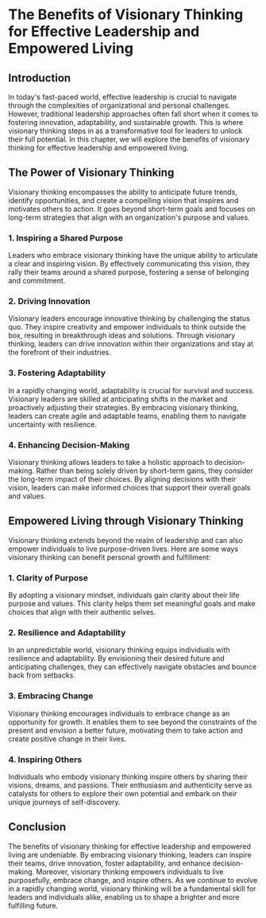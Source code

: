 # The Benefits of Visionary Thinking for Effective Leadership and Empowered Living

## Introduction

In today's fast-paced world, effective leadership is crucial to navigate through the complexities of organizational and personal challenges. However, traditional leadership approaches often fall short when it comes to fostering innovation, adaptability, and sustainable growth. This is where visionary thinking steps in as a transformative tool for leaders to unlock their full potential. In this chapter, we will explore the benefits of visionary thinking for effective leadership and empowered living.

## The Power of Visionary Thinking

Visionary thinking encompasses the ability to anticipate future trends, identify opportunities, and create a compelling vision that inspires and motivates others to action. It goes beyond short-term goals and focuses on long-term strategies that align with an organization's purpose and values.

### 1\. Inspiring a Shared Purpose

Leaders who embrace visionary thinking have the unique ability to articulate a clear and inspiring vision. By effectively communicating this vision, they rally their teams around a shared purpose, fostering a sense of belonging and commitment.

### 2\. Driving Innovation

Visionary leaders encourage innovative thinking by challenging the status quo. They inspire creativity and empower individuals to think outside the box, resulting in breakthrough ideas and solutions. Through visionary thinking, leaders can drive innovation within their organizations and stay at the forefront of their industries.

### 3\. Fostering Adaptability

In a rapidly changing world, adaptability is crucial for survival and success. Visionary leaders are skilled at anticipating shifts in the market and proactively adjusting their strategies. By embracing visionary thinking, leaders can create agile and adaptable teams, enabling them to navigate uncertainty with resilience.

### 4\. Enhancing Decision-Making

Visionary thinking allows leaders to take a holistic approach to decision-making. Rather than being solely driven by short-term gains, they consider the long-term impact of their choices. By aligning decisions with their vision, leaders can make informed choices that support their overall goals and values.

## Empowered Living through Visionary Thinking

Visionary thinking extends beyond the realm of leadership and can also empower individuals to live purpose-driven lives. Here are some ways visionary thinking can benefit personal growth and fulfillment:

### 1\. Clarity of Purpose

By adopting a visionary mindset, individuals gain clarity about their life purpose and values. This clarity helps them set meaningful goals and make choices that align with their authentic selves.

### 2\. Resilience and Adaptability

In an unpredictable world, visionary thinking equips individuals with resilience and adaptability. By envisioning their desired future and anticipating challenges, they can effectively navigate obstacles and bounce back from setbacks.

### 3\. Embracing Change

Visionary thinking encourages individuals to embrace change as an opportunity for growth. It enables them to see beyond the constraints of the present and envision a better future, motivating them to take action and create positive change in their lives.

### 4\. Inspiring Others

Individuals who embody visionary thinking inspire others by sharing their visions, dreams, and passions. Their enthusiasm and authenticity serve as catalysts for others to explore their own potential and embark on their unique journeys of self-discovery.

## Conclusion

The benefits of visionary thinking for effective leadership and empowered living are undeniable. By embracing visionary thinking, leaders can inspire their teams, drive innovation, foster adaptability, and enhance decision-making. Moreover, visionary thinking empowers individuals to live purposefully, embrace change, and inspire others. As we continue to evolve in a rapidly changing world, visionary thinking will be a fundamental skill for leaders and individuals alike, enabling us to shape a brighter and more fulfilling future.
